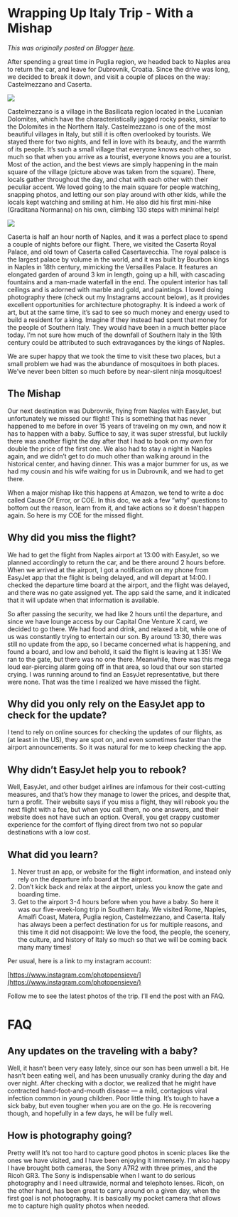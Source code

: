# Wrapping Up Italy Trip - With a Mishap

*This was originally posted on Blogger [here](https://photopensieve.blogspot.com/2022/06/wrapping-up-italy-trip-with-mishap.html)*.

After spending a great time in Puglia region, we headed back to Naples area to return the car, and leave for Dubrovnik, Croatia. Since the drive was long, we decided to break it down, and visit a couple of places on the way: Castelmezzano and Caserta.

![](https://lh5.googleusercontent.com/zuGSeO1wAHcxA3ZWR_O2ZijuTRWTscbRQui-zVNpnVFV7ArMmSO0rW23vO49eEyxfzc)

Castelmezzano is a village in the Basilicata region located in the Lucanian Dolomites, which have the characteristically jagged rocky peaks, similar to the Dolomites in the Northern Italy. Castelmezzano is one of the most beautiful villages in Italy, but still it is often overlooked by tourists. We stayed there for two nights, and fell in love with its beauty, and the warmth of its people. It’s such a small village that everyone knows each other, so much so that when you arrive as a tourist, everyone knows you are a tourist. Most of the action, and the best views are simply happening in the main square of the village (picture above was taken from the square). There, locals gather throughout the day, and chat with each other with their peculiar accent. We loved going to the main square for people watching, snapping photos, and letting our son play around with other kids, while the locals kept watching and smiling at him. He also did his first mini-hike (Graditana Normanna) on his own, climbing 130 steps with minimal help!

![](https://lh6.googleusercontent.com/CDIT8NbZrYtU3TqaP9DQ8wtk-qeAdeebC6pOkpYkQSQyznyn6QfC-rZBb0HEyJhlmbI)

Caserta is half an hour north of Naples, and it was a perfect place to spend a couple of nights before our flight. There, we visited the Caserta Royal Palace, and old town of Caserta called Casertavecchia. The royal palace is the largest palace by volume in the world, and it was built by Bourbon kings in Naples in 18th century, mimicking the Versailles Palace. It features an elongated garden of around 3 km in length, going up a hill, with cascading fountains and a man-made waterfall in the end. The opulent interior has tall ceilings and is adorned with marble and gold, and paintings. I loved doing photography there (check out my Instagrams account below), as it provides excellent opportunities for architecture photography. It is indeed a work of art, but at the same time, it’s sad to see so much money and energy used to build a resident for a king. Imagine if they instead had spent that money for the people of Southern Italy. They would have been in a much better place today. I’m not sure how much of the downfall of Southern Italy in the 19th century could be attributed to such extravagances by the kings of Naples.

We are super happy that we took the time to visit these two places, but a small problem we had was the abundance of mosquitoes in both places. We’ve never been bitten so much before by near-silent ninja mosquitoes!

## The Mishap

Our next destination was Dubrovnik, flying from Naples with EasyJet, but unfortunately we missed our flight! This is something that has never happened to me before in over 15 years of traveling on my own, and now it has to happen with a baby. Suffice to say, it was super stressful, but luckily there was another flight the day after that I had to book on my own for double the price of the first one. We also had to stay a night in Naples again, and we didn’t get to do much other than walking around in the historical center, and having dinner. This was a major bummer for us, as we had my cousin and his wife waiting for us in Dubrovnik, and we had to get there. 

When a major mishap like this happens at Amazon, we tend to write a doc called Cause Of Error, or COE. In this doc, we ask a few “why” questions to bottom out the reason, learn from it, and take actions so it doesn’t happen again. So here is my COE for the missed flight. 

## Why did you miss the flight?

We had to get the flight from Naples airport at 13:00 with EasyJet, so we planned accordingly to return the car, and be there around 2 hours before. When we arrived at the airport, I got a notification on my phone from EasyJet app that the flight is being delayed, and will depart at 14:00. I checked the departure time board at the airport, and the flight was delayed, and there was no gate assigned yet. The app said the same, and it indicated that it will update when that information is available.

So after passing the security, we had like 2 hours until the departure, and since we have lounge access by our Capital One Venture X card, we decided to go there. We had food and drink, and relaxed a bit, while one of us was constantly trying to entertain our son. By around 13:30, there was still no update from the app, so I became concerned what is happening, and found a board, and low and behold, it said the flight is leaving at 1:35! We ran to the gate, but there was no one there. Meanwhile, there was this mega loud ear-piercing alarm going off in that area, so loud that our son started crying. I was running around to find an EasyJet representative, but there were none. That was the time I realized we have missed the flight.

## Why did you only rely on the EasyJet app to check for the update?

I tend to rely on online sources for checking the updates of our flights, as (at least in the US), they are spot on, and even sometimes faster than the airport announcements. So it was natural for me to keep checking the app.

## Why didn’t EasyJet help you to rebook?

Well, EasyJet, and other budget airlines are infamous for their cost-cutting measures, and that’s how they manage to lower the prices, and despite that, turn a profit. Their website says if you miss a flight, they will rebook you the next flight with a fee, but when you call them, no one answers, and their website does not have such an option. Overall, you get crappy customer experience for the comfort of flying direct from two not so popular destinations with a low cost.

## What did you learn?

1. Never trust an app, or website for the flight information, and instead only rely on the departure info board at the airport.
2. Don’t kick back and relax at the airport, unless you know the gate and boarding time.
3. Get to the airport 3-4 hours before when you have a baby.
So here it was our five-week-long trip in Southern Italy. We visited Rome, Naples, Amalfi Coast, Matera, Puglia region, Castelmezzano, and Caserta. Italy has always been a perfect destination for us for multiple reasons, and this time it did not disappoint: We love the food, the people, the scenery, the culture, and history of Italy so much so that we will be coming back many many times!

Per usual, here is a link to my instagram account:

[https://www.instagram.com/photopensieve/](https://www.instagram.com/photopensieve/)

Follow me to see the latest photos of the trip. I’ll end the post with an FAQ.

# FAQ

## Any updates on the traveling with a baby?

Well, it hasn’t been very easy lately, since our son has been unwell a bit. He hasn’t been eating well, and has been unusually cranky during the day and over night. After checking with a doctor, we realized that he might have contracted hand-foot-and-mouth disease — a mild, contagious viral infection common in young children. Poor little thing. It’s tough to have a sick baby, but even tougher when you are on the go. He is recovering though, and hopefully in a few days, he will be fully well.

## How is photography going?

Pretty well! It’s not too hard to capture good photos in scenic places like the ones we have visited, and I have been enjoying it immensely. I’m also happy I have brought both cameras, the Sony A7R2 with three primes, and the Ricoh GR3. The Sony is indispensable when I want to do serious photography and I need ultrawide, normal and telephoto lenses. Ricoh, on the other hand, has been great to carry around on a given day, when the first goal is not photography. It is basically my pocket camera that allows me to capture high quality photos when needed.